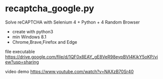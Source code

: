 # recaptcha_google.py

Solve reCAPTCHA with Selenium 4 + Python + 4 Random Browser
- create with python3
- min Windows 8.1
- Chrome,Brave,Firefox and Edge

file executable
https://drive.google.com/file/d/1QF0x8EAY_gE8VeR98eypBVI4KikY5oKP/view?usp=sharing

video demo
https://www.youtube.com/watch?v=NAXzB70Sr40
